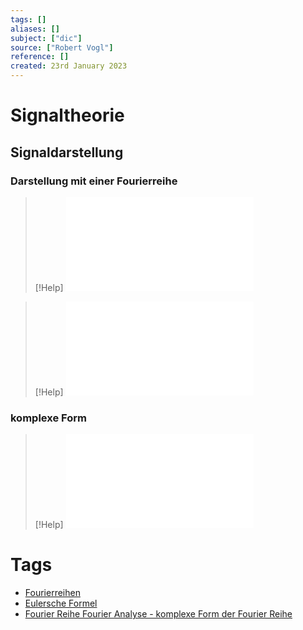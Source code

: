 ```yaml
---
tags: []
aliases: []
subject: ["dic"]
source: ["Robert Vogl"]
reference: []
created: 23rd January 2023
---
```


# Signaltheorie



## Signaldarstellung

### Darstellung mit einer Fourierreihe

>[!Help] 
![Periodische Funktion](mathe/mathe%20(4)/Fourier%20Reihe.md#Periodische%20Funktion)

> [!Help] 
> ![Periode $T=2 pi$](mathe/mathe%20(4)/Fourier%20Reihe.md#Periode%20$T=2%20pi$)

### komplexe Form

>[!Help] 
>![Fourier Reihe Fourier Analyse - komplexe Form der Fourier Reihe](mathe/mathe%20(4)/Fourier%20Transformation.md#Fourier%20Reihe%20Fourier%20Analyse%20-%20komplexe%20Form%20der%20Fourier%20Reihe)

# Tags

- [Fourierreihen](mathe/mathe%20(4)/Fourier%20Reihe.md)
- [Eulersche Formel](mathe/mathe%20(3)/Eulersche%20Formel.md#Eulersche%20Formel)
- [Fourier Reihe Fourier Analyse - komplexe Form der Fourier Reihe](mathe/mathe%20(4)/Fourier%20Transformation.md#Fourier%20Reihe%20Fourier%20Analyse%20-%20komplexe%20Form%20der%20Fourier%20Reihe)
